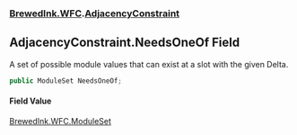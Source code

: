 ### [BrewedInk.WFC](BrewedInk_WFC.md 'BrewedInk.WFC').[AdjacencyConstraint](AdjacencyConstraint.md 'BrewedInk.WFC.AdjacencyConstraint')
## AdjacencyConstraint.NeedsOneOf Field
A set of possible module values that can exist at a slot with the given Delta.   
```csharp
public ModuleSet NeedsOneOf;
```
#### Field Value
[BrewedInk.WFC.ModuleSet](https://docs.microsoft.com/en-us/dotnet/api/BrewedInk.WFC.ModuleSet 'BrewedInk.WFC.ModuleSet')
